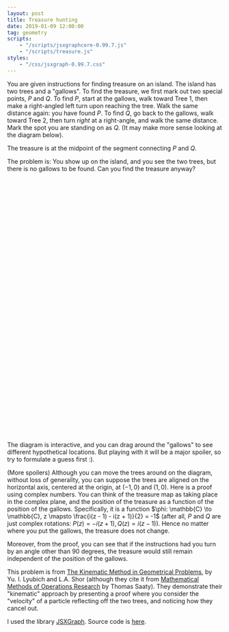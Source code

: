 ```yaml
---
layout: post
title: Treasure hunting
date: 2019-01-09 12:00:00
tag: geometry
scripts:
    - "/scripts/jsxgraphcore-0.99.7.js"
    - "/scripts/treasure.js"
styles:
    - "/css/jsxgraph-0.99.7.css"
---
```


You are given instructions for finding treasure on an island. The island has two trees and a "gallows". To find the treasure, we first mark out two special points, $P$ and $Q$. To find $P$, start at the gallows, walk toward Tree 1, then make a right-angled left turn upon reaching the tree. Walk the same distance again: you have found $P$. To find $Q$, go back to the gallows, walk toward Tree 2, then turn _right_ at a right-angle, and walk the same distance. Mark the spot you are standing on as $Q$. (It may make more sense looking at the diagram below).

The treasure is at the midpoint of the segment connecting $P$ and $Q$.

The problem is: You show up on the island, and you see the two trees, but there is no gallows to be found. Can you find the treasure anyway?

<div id="treasure" class="jxgbox" style="width:600px; height:600px; margin-left:auto; margin-right:auto;"></div>

The diagram is interactive, and you can drag around the "gallows" to see different hypothetical locations. But playing with it will be a major spoiler, so try to formulate a guess first :).

(More spoilers) Although you can move the trees around on the diagram, without loss of generality, you can suppose the trees are aligned on the horizontal axis, centered at the origin, at $(-1, 0)$ and $(1, 0)$. Here is a proof using complex numbers. You can think of the treasure map as taking place in the complex plane, and the position of the treasure as a function of the position of the gallows. Specifically, it is a function $\phi: \mathbb{C} \to \mathbb{C}, z \mapsto \frac{i(z - 1) - i(z + 1)}{2} = -1$ (after all, $P$ and $Q$ are just complex rotations: $P(z) = -i(z + 1), Q(z) = i(z - 1)$). Hence no matter where you put the gallows, the treasure does not change.

Moreover, from the proof, you can see that if the instructions had you turn by an angle other than 90 degrees, the treasure would still remain independent of the position of the gallows.

This problem is from [The Kinematic Method in Geometrical Problems](https://periplusmathematicus.files.wordpress.com/2018/05/lyubich-shor-the-kinematic-method-in-geometrical-problems.pdf), by Yu. I. Lyubich and L.A. Shor (although they cite it from [Mathematical Methods of Operations Research](https://archive.org/details/MathematicalMethodsOfOperationsResearch) by Thomas Saaty). They demonstrate their "kinematic" approach by presenting a proof
where you consider the "velocity" of a particle reflecting off the two trees, and noticing how they cancel out.

I used the library [JSXGraph](https://jsxgraph.org/). Source code is [here](https://github.com/samzhang111/linesandcurves/blob/master/treasure.js).
